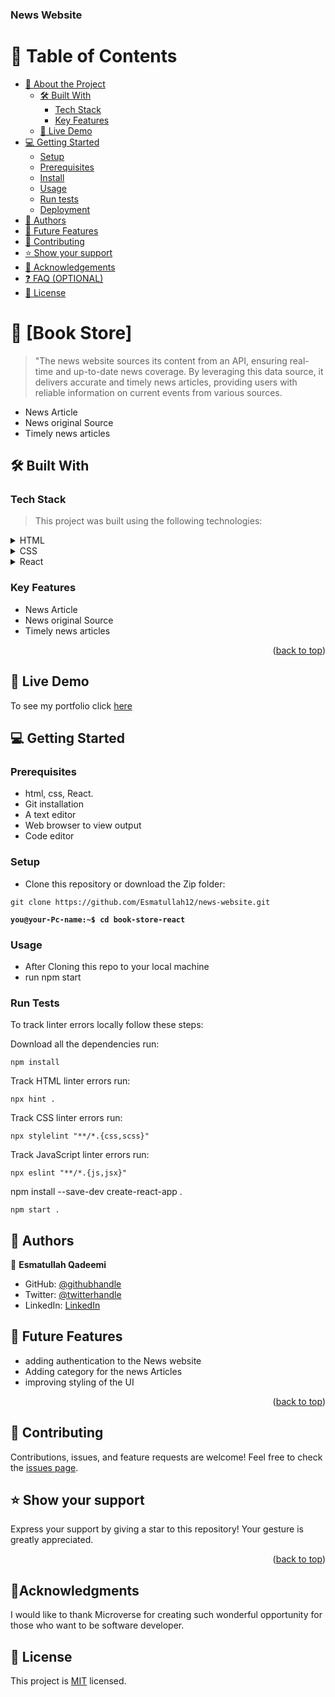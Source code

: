 <a name="readme-top"></a>

  <h3><b>News Website</b></h3>

</div>


# 📗 Table of Contents

- [📖 About the Project](#about-project)
  - [🛠 Built With](#built-with)
    - [Tech Stack](#tech-stack)
    - [Key Features](#key-features)
  - [🚀 Live Demo](#live-demo)
- [💻 Getting Started](#getting-started)
  - [Setup](#setup)
  - [Prerequisites](#prerequisites)
  - [Install](#install)
  - [Usage](#usage)
  - [Run tests](#run-tests)
  - [Deployment](#triangular_flag_on_post-deployment)
- [👥 Authors](#authors)
- [🔭 Future Features](#future-features)
- [🤝 Contributing](#contributing)
- [⭐️ Show your support](#support)
- [🙏 Acknowledgements](#acknowledgements)
- [❓ FAQ (OPTIONAL)](#faq)
- [📝 License](#license)


# 📖 [Book Store] <a name="about-project"></a>

> "The news website sources its content from an API, ensuring real-time and up-to-date news coverage. By leveraging this data source, it delivers accurate and timely news articles, providing users with reliable information on current events from various sources.

- News Article
- News original Source
- Timely news articles



## 🛠 Built With <a name="built-with"></a>

### Tech Stack <a name="tech-stack"></a>

> This project was built using the following technologies:

<details>
  <summary>HTML</summary>
  <ul>
    <li><a href="https://html.com/" target="_blank">HTML</a></li>
  </ul>
</details>

<details>
  <summary>CSS</summary>
  <ul>
    <li><a href="https://www.w3schools.com/css" target="_blank">CSSs</a></li>
  </ul>
</details>

<details>
  <summary>React</summary>
  <ul>
    <li><a href="https://react.dev/" target="_blank">React</a></li>
  </ul>
</details>


### Key Features <a name="key-features"></a>

- News Article
- News original Source
- Timely news articles

<p align="right">(<a href="#readme-top">back to top</a>)</p>

## 🚀 Live Demo <a name="live-demo"></a>

To see my portfolio click [here]()

## 💻 Getting Started <a name="getting-started"></a>

### Prerequisites

- html, css, React.
- Git installation
- A text editor 
- Web browser to view output
- Code editor

### Setup

- Clone this repository or download the Zip folder:

```
git clone https://github.com/Esmatullah12/news-website.git
```

**``you@your-Pc-name:~$ cd book-store-react``**

### Usage

- After Cloning this repo to your local machine
- run npm start

### Run Tests
To track linter errors locally follow these steps:  

Download all the dependencies run:
```
npm install
```
Track HTML linter errors run:
```
npx hint .
```
Track CSS linter errors run:
```
npx stylelint "**/*.{css,scss}"
```
Track JavaScript linter errors run:
```
npx eslint "**/*.{js,jsx}"
```
npm install --save-dev create-react-app .
```
npm start .
```




## 👥 Authors <a name="authors"></a>

> 

👤 **Esmatullah Qadeemi**

- GitHub: [@githubhandle](https://github.com/Esmatullah12)
- Twitter: [@twitterhandle](https://twitter.com/Esmatullah173)
- LinkedIn: [LinkedIn](https://www.linkedin.com/in/esmatullah-qadeemi-b9951821b/)


## 🔭 Future Features <a name="future-features"></a>

 - adding authentication to the News website
 - Adding category for the news Articles
 - improving styling of the UI

<p align="right">(<a href="#readme-top">back to top</a>)</p>


## 🤝 Contributing

Contributions, issues, and feature requests are welcome!
Feel free to check the [issues page](https://github.com/Esmatullah12/news-website/issues).

## ⭐️ Show your support

Express your support by giving a star to this repository! Your gesture is greatly appreciated.

<p align="right">(<a href="#readme-top">back to top</a>)</p>


## 🙏Acknowledgments

I would like to thank Microverse for creating such wonderful opportunity for those who want to be software developer.


## 📝 License <a name="license"></a>

This project is [MIT](./LICENSE.md) licensed.
